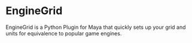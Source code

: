 # EngineGrid
EngineGrid is a Python Plugin for Maya that quickly sets up your grid and units for equivalence to popular game engines.
